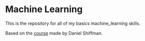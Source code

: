 # Machine Learning

This is the repository for all of my basics machine_learning skills.

Based on the [course](https://www.youtube.com/user/shiffman/playlists?shelf_id=16&sort=dd&view=50) made by Daniel Shiffman.

